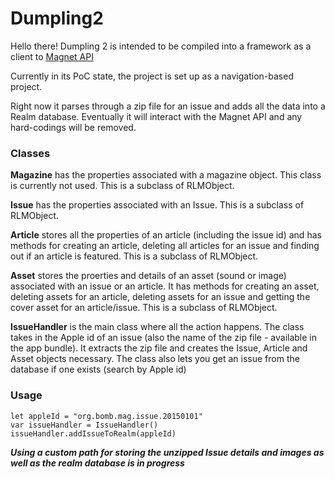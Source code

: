 # Dumpling2

Hello there! Dumpling 2 is intended to be compiled into a framework as a client to [Magnet API](https://github.com/29thStPublishing/Magnet-API)

Currently in its PoC state, the project is set up as a navigation-based project.

Right now it parses through a zip file for an issue and adds all the data into a Realm database. Eventually it will interact with the Magnet API and any hard-codings will be removed.


### Classes

**Magazine** has the properties associated with a magazine object. This class is currently not used. This is a subclass of RLMObject.

**Issue** has the properties associated with an Issue. This is a subclass of RLMObject.

**Article** stores all the properties of an article (including the issue id) and has methods for creating an article, deleting all articles for an issue and finding out if an article is featured. This is a subclass of RLMObject.

**Asset** stores the proerties and details of an asset (sound or image) associated with an issue or an article. It has methods for creating an asset, deleting assets for an article, deleting assets for an issue and getting the cover asset for an article/issue. This is a subclass of RLMObject.

**IssueHandler** is the main class where all the action happens. The class takes in the Apple id of an issue (also the name of the zip file - available in the app bundle). It extracts the zip file and creates the Issue, Article and Asset objects necessary. The class also lets you get an issue from the database if one exists (search by Apple id)


### Usage

```
let appleId = "org.bomb.mag.issue.20150101"
var issueHandler = IssueHandler()
issueHandler.addIssueToRealm(appleId)
```

***Using a custom path for storing the unzipped Issue details and images as well as the realm database is in progress***
